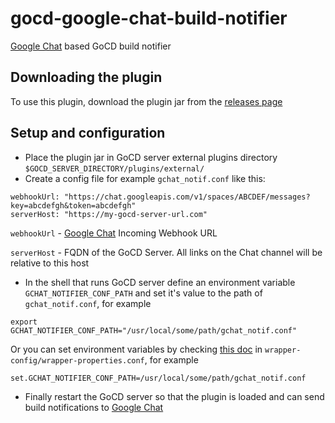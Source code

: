# gocd-google-chat-build-notifier

[Google Chat](https://chat.google.com) based GoCD build notifier

## Downloading the plugin

To use this plugin, download the plugin jar from the [releases page](https://github.com/susmithasrimani/gocd-google-chat-build-notifier/releases)

## Setup and configuration
* Place the plugin jar in GoCD server external plugins directory `$GOCD_SERVER_DIRECTORY/plugins/external/`
* Create a config file for example `gchat_notif.conf` like this:

```
webhookUrl: "https://chat.googleapis.com/v1/spaces/ABCDEF/messages?key=abcdefgh&token=abcdefgh"
serverHost: "https://my-gocd-server-url.com"
```

`webhookUrl` - [Google Chat](https://chat.google.com) Incoming Webhook URL

`serverHost` - FQDN of the GoCD Server. All links on the Chat channel will be relative to this host

* In the shell that runs GoCD server define an environment variable `GCHAT_NOTIFIER_CONF_PATH` and set it's value to the path of `gchat_notif.conf`, for example
```
export GCHAT_NOTIFIER_CONF_PATH="/usr/local/some/path/gchat_notif.conf"
```
Or you can set environment variables by checking [this doc](https://docs.gocd.org/current/installation/install/server/linux.html#overriding-default-startup-arguments-and-environment) in `wrapper-config/wrapper-properties.conf`, for example
```
set.GCHAT_NOTIFIER_CONF_PATH=/usr/local/some/path/gchat_notif.conf
```
* Finally restart the GoCD server so that the plugin is loaded and can send build notifications to [Google Chat](https://chat.google.com)
